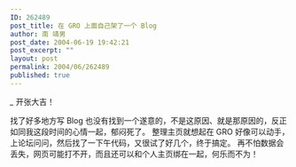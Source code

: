 ```yaml
---
ID: 262489
post_title: 在 GRO 上面自己架了一个 Blog
author: 南 靖男
post_date: 2004-06-19 19:42:21
post_excerpt: ""
layout: post
permalink: 2004/06/262489
published: true
---
```

*_* 开张大吉！

找了好多地方写 Blog 也没有找到一个遂意的，不是这原因、就是那原因的，反正如同我这段时间的心情一起，郁闷死了。
整理主页就想起在 GRO 好像可以动手，上论坛问问，然后找了一下午代码，又很试了好几个，终于搞定。
再不怕数据会丢失，网页可能打不开，而且还可以和个人主页绑在一起，何乐而不为！